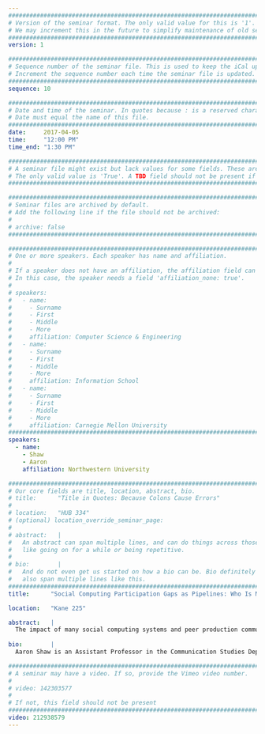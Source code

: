 ```yaml
---
################################################################################
# Version of the seminar format. The only valid value for this is '1'. 
# We may increment this in the future to simplify maintenance of old seminars.
################################################################################
version: 1

################################################################################
# Sequence number of the seminar file. This is used to keep the iCal up to date.
# Increment the sequence number each time the seminar file is updated.
################################################################################
sequence: 10

################################################################################
# Date and time of the seminar. In quotes because : is a reserved character.
# Date must equal the name of this file.
################################################################################
date:     2017-04-05
time:     "12:00 PM"
time_end: "1:30 PM"

################################################################################
# A seminar file might exist but lack values for some fields. These are 'TBD'. 
# The only valid value is 'True'. A TBD field should not be present if 'False'.
################################################################################

################################################################################
# Seminar files are archived by default.
# Add the following line if the file should not be archived:
#
# archive: false
################################################################################

################################################################################
# One or more speakers. Each speaker has name and affiliation.
#
# If a speaker does not have an affiliation, the affiliation field can be removed.
# In this case, the speaker needs a field 'affiliation_none: true'.
#
# speakers:
#   - name: 
#     - Surname
#     - First
#     - Middle
#     - More
#     affiliation: Computer Science & Engineering 
#   - name: 
#     - Surname
#     - First
#     - Middle
#     - More
#     affiliation: Information School 
#   - name: 
#     - Surname
#     - First
#     - Middle
#     - More
#     affiliation: Carnegie Mellon University 
################################################################################
speakers:
  - name:
    - Shaw
    - Aaron
    affiliation: Northwestern University

################################################################################
# Our core fields are title, location, abstract, bio.
# title:      "Title in Quotes: Because Colons Cause Errors"
# 
# location:   "HUB 334"
# (optional) location_override_seminar_page:
#
# abstract:   |
#   An abstract can span multiple lines, and can do things across those lines,
#   like going on for a while or being repetitive.
# 
# bio:        |
#   And do not even get us started on how a bio can be. Bio definitely can
#   also span multiple lines like this.
################################################################################
title:      "Social Computing Participation Gaps as Pipelines: Who Is Missing from Your Community and Why That Matters"

location:   "Kane 225"

abstract:   |
  The impact of many social computing systems and peer production communities depends on their openness and the inclusion of many contributors. However, extreme participation gaps emerge on every platform and, in many cases, follow familiar patterns of social inequality, with less privileged individuals less likely to participate. These digital inequalities have huge negative impacts, so how should social computing designers and researchers respond? I argue that we have to deepen our understanding of the mechanisms of and barriers to participation. Data from recent survey research analyzing participation gaps on Wikipedia illustrates what this can look like. The gender gap among active Wikipedia editors has attracted widespread attention and inspired thoughtful initiatives to change the culture of the community and mobilize female contributors. However, it turns out that a number of factors including education, Internet use skills, as well as gender help explain who even engages in the behaviors or possesses the knowledge necessary to edit in the first place. Analyzing digital inequality as the product of a pipeline of participation reveals design opportunities and challenges with the potential for especially high impact. 
  
bio:        |
  Aaron Shaw is an Assistant Professor in the Communication Studies Department at Northwestern University, a Faculty Associate of the Berkman Klein Center for Internet and Society at Harvard University, and a co-founder of the Community Data Science Collective. At Northwestern, he is Director of the Media, Technology and Society Program as well as an affiliate of the Institute for Policy Research, the Buffett Institute, and the SONIC research group. Aaron studies the organization of collective action and collaboration online, with a focus on understanding peer production communities. His research has been supported by the National Science Foundation and Microsoft Research has received awards or honorable mentions from professional associations including the International Communication Association, the Association for Computing Machinery, the American Sociological Association, and the American Political Science Association.

################################################################################
# A seminar may have a video. If so, provide the Vimeo video number.
#
# video: 142303577
#
# If not, this field should not be present 
################################################################################
video: 212938579
---
```

